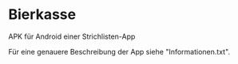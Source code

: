 # Bierkasse
APK für Android einer Strichlisten-App

Für eine genauere Beschreibung der App siehe "Informationen.txt".
